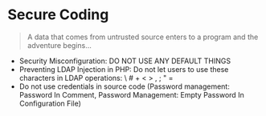 # Secure Coding

> A data that comes from untrusted source enters to a program and the adventure begins...

- Security Misconfiguration: DO NOT USE ANY DEFAULT THINGS
- Preventing LDAP Injection in PHP: Do not let users to use these characters in LDAP operations: \ # + < > , ; " =
- Do not use credentials in source code (Password management: Password In Comment, Password Management: Empty Password In Configuration File)